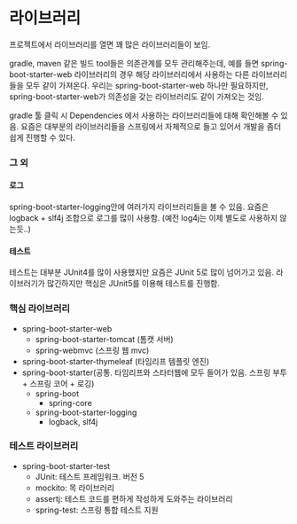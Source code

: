 # 라이브러리

프로젝트에서 라이브러리를 열면 꽤 많은 라이브러리들이 보임.

gradle, maven 같은 빌드 tool들은 의존관계를 모두 관리해주는데, 예를 들면 spring-boot-starter-web 라이브러리의 경우
해당 라이브러리에서 사용하는 다른 라이브러리들을 모두 같이 가져온다. 우리는 spring-boot-starter-web 하나만 필요하지만, spring-boot-starter-web가
의존성을 갖는 라이브러리도 같이 가져오는 것임.

gradle 툴 클릭 시 Dependencies 에서 사용하는 라이브러리들에 대해 확인해볼 수 있음. 요즘은 대부분의 라이브러리들을 스프링에서 자체적으로 들고 있어서
개발을 좀더 쉽게 진행할 수 있다.

### 그 외
#### 로그
spring-boot-starter-logging안에 여러가지 라이브러리들을 볼 수 있음. 요즘은 logback + slf4j 조합으로 로그를 많이 사용함. 
(예전 log4j는 이제 별도로 사용하지 않는듯..)

#### 테스트
테스트는 대부분 JUnit4를 많이 사용했지만 요즘은 JUnit 5로 많이 넘어가고 있음. 라이브러기가 많긴하지만 핵심은 JUnit5를 이용해 테스트를 진행함.

### 핵심 라이브러리
* spring-boot-starter-web
  * spring-boot-starter-tomcat (톰캣 서버)
  * spring-webmvc (스프링 웹 mvc)
* spring-boot-starter-thymeleaf (타임리프 템플릿 엔진)
* spring-boot-starter(공통. 타임리프와 스타터웹에 모두 들어가 있음. 스프링 부투 + 스프링 코어 + 로깅)
  * spring-boot
    * spring-core
  * spring-boot-starter-logging
    * logback, slf4j
### 테스트 라이브러리
* spring-boot-starter-test
  * JUnit: 테스트 프레임워크. 버전 5
  * mockito: 목 라이브러리
  * assertj: 테스트 코드를 편하게 작성하게 도와주는 라이브러리
  * spring-test: 스프링 통합 테스트 지원